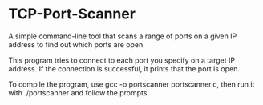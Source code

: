 # TCP-Port-Scanner

A simple command-line tool that scans a range of ports on a given IP address to find out which ports are open.

This program tries to connect to each port you specify on a target IP address. If the connection is successful, it prints that the port is open.

To compile the program, use gcc -o portscanner portscanner.c, then run it with ./portscanner and follow the prompts.
